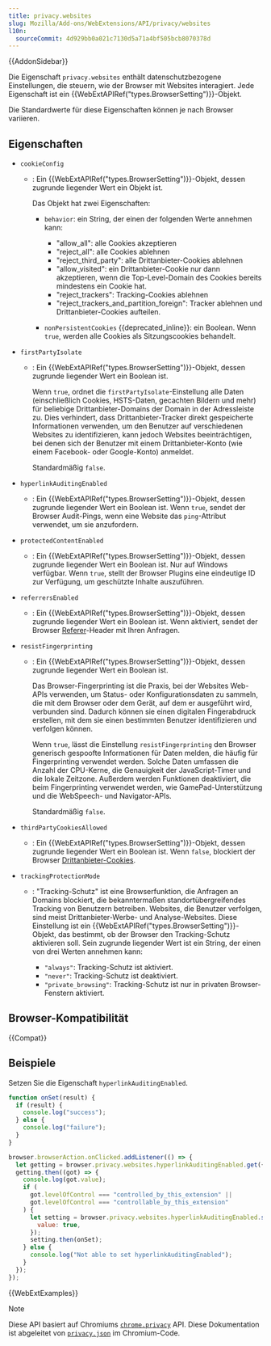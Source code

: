 ```yaml
---
title: privacy.websites
slug: Mozilla/Add-ons/WebExtensions/API/privacy/websites
l10n:
  sourceCommit: 4d929bb0a021c7130d5a71a4bf505bcb8070378d
---
```


{{AddonSidebar}}

Die Eigenschaft `privacy.websites` enthält datenschutzbezogene Einstellungen, die steuern, wie der Browser mit Websites interagiert. Jede Eigenschaft ist ein {{WebExtAPIRef("types.BrowserSetting")}}-Objekt.

Die Standardwerte für diese Eigenschaften können je nach Browser variieren.

## Eigenschaften

- `cookieConfig`

  - : Ein {{WebExtAPIRef("types.BrowserSetting")}}-Objekt, dessen zugrunde liegender Wert ein Objekt ist.

    Das Objekt hat zwei Eigenschaften:

    - `behavior`: ein String, der einen der folgenden Werte annehmen kann:

      - "allow_all": alle Cookies akzeptieren
      - "reject_all": alle Cookies ablehnen
      - "reject_third_party": alle Drittanbieter-Cookies ablehnen
      - "allow_visited": ein Drittanbieter-Cookie nur dann akzeptieren, wenn die Top-Level-Domain des Cookies bereits mindestens ein Cookie hat.
      - "reject_trackers": Tracking-Cookies ablehnen
      - "reject_trackers_and_partition_foreign": Tracker ablehnen und Drittanbieter-Cookies aufteilen.

    - `nonPersistentCookies` {{deprecated_inline}}: ein Boolean. Wenn `true`, werden alle Cookies als Sitzungscookies behandelt.

- `firstPartyIsolate`

  - : Ein {{WebExtAPIRef("types.BrowserSetting")}}-Objekt, dessen zugrunde liegender Wert ein Boolean ist.

    Wenn `true`, ordnet die `firstPartyIsolate`-Einstellung alle Daten (einschließlich Cookies, HSTS-Daten, gecachten Bildern und mehr) für beliebige Drittanbieter-Domains der Domain in der Adressleiste zu. Dies verhindert, dass Drittanbieter-Tracker direkt gespeicherte Informationen verwenden, um den Benutzer auf verschiedenen Websites zu identifizieren, kann jedoch Websites beeinträchtigen, bei denen sich der Benutzer mit einem Drittanbieter-Konto (wie einem Facebook- oder Google-Konto) anmeldet.

    Standardmäßig `false`.

- `hyperlinkAuditingEnabled`
  - : Ein {{WebExtAPIRef("types.BrowserSetting")}}-Objekt, dessen zugrunde liegender Wert ein Boolean ist. Wenn `true`, sendet der Browser Audit-Pings, wenn eine Website das `ping`-Attribut verwendet, um sie anzufordern.
- `protectedContentEnabled`
  - : Ein {{WebExtAPIRef("types.BrowserSetting")}}-Objekt, dessen zugrunde liegender Wert ein Boolean ist. Nur auf Windows verfügbar. Wenn `true`, stellt der Browser Plugins eine eindeutige ID zur Verfügung, um geschützte Inhalte auszuführen.
- `referrersEnabled`
  - : Ein {{WebExtAPIRef("types.BrowserSetting")}}-Objekt, dessen zugrunde liegender Wert ein Boolean ist. Wenn aktiviert, sendet der Browser [Referer](/de/docs/Web/HTTP/Reference/Headers/Referer)-Header mit Ihren Anfragen.
- `resistFingerprinting`

  - : Ein {{WebExtAPIRef("types.BrowserSetting")}}-Objekt, dessen zugrunde liegender Wert ein Boolean ist.

    Das Browser-Fingerprinting ist die Praxis, bei der Websites Web-APIs verwenden, um Status- oder Konfigurationsdaten zu sammeln, die mit dem Browser oder dem Gerät, auf dem er ausgeführt wird, verbunden sind. Dadurch können sie einen digitalen Fingerabdruck erstellen, mit dem sie einen bestimmten Benutzer identifizieren und verfolgen können.

    Wenn `true`, lässt die Einstellung `resistFingerprinting` den Browser generisch gespoofte Informationen für Daten melden, die häufig für Fingerprinting verwendet werden. Solche Daten umfassen die Anzahl der CPU-Kerne, die Genauigkeit der JavaScript-Timer und die lokale Zeitzone. Außerdem werden Funktionen deaktiviert, die beim Fingerprinting verwendet werden, wie GamePad-Unterstützung und die WebSpeech- und Navigator-APIs.

    Standardmäßig `false`.

- `thirdPartyCookiesAllowed`
  - : Ein {{WebExtAPIRef("types.BrowserSetting")}}-Objekt, dessen zugrunde liegender Wert ein Boolean ist. Wenn `false`, blockiert der Browser [Drittanbieter-Cookies](/de/docs/Web/Privacy/Guides/Third-party_cookies).
- `trackingProtectionMode`

  - : "Tracking-Schutz" ist eine Browserfunktion, die Anfragen an Domains blockiert, die bekanntermaßen standortübergreifendes Tracking von Benutzern betreiben. Websites, die Benutzer verfolgen, sind meist Drittanbieter-Werbe- und Analyse-Websites. Diese Einstellung ist ein {{WebExtAPIRef("types.BrowserSetting")}}-Objekt, das bestimmt, ob der Browser den Tracking-Schutz aktivieren soll. Sein zugrunde liegender Wert ist ein String, der einen von drei Werten annehmen kann:

    - `"always"`: Tracking-Schutz ist aktiviert.
    - `"never"`: Tracking-Schutz ist deaktiviert.
    - `"private_browsing"`: Tracking-Schutz ist nur in privaten Browser-Fenstern aktiviert.

## Browser-Kompatibilität

{{Compat}}

## Beispiele

Setzen Sie die Eigenschaft `hyperlinkAuditingEnabled`.

```js
function onSet(result) {
  if (result) {
    console.log("success");
  } else {
    console.log("failure");
  }
}

browser.browserAction.onClicked.addListener(() => {
  let getting = browser.privacy.websites.hyperlinkAuditingEnabled.get({});
  getting.then((got) => {
    console.log(got.value);
    if (
      got.levelOfControl === "controlled_by_this_extension" ||
      got.levelOfControl === "controllable_by_this_extension"
    ) {
      let setting = browser.privacy.websites.hyperlinkAuditingEnabled.set({
        value: true,
      });
      setting.then(onSet);
    } else {
      console.log("Not able to set hyperlinkAuditingEnabled");
    }
  });
});
```

{{WebExtExamples}}

> [!NOTE]
> Diese API basiert auf Chromiums [`chrome.privacy`](https://developer.chrome.com/docs/extensions/reference/api/privacy) API. Diese Dokumentation ist abgeleitet von [`privacy.json`](https://chromium.googlesource.com/chromium/src/+/master/chrome/common/extensions/api/privacy.json) im Chromium-Code.
